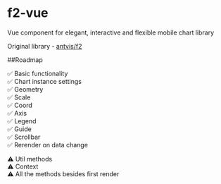 # f2-vue
Vue component for elegant, interactive and flexible mobile chart library

Original library - [antvis/f2](https://github.com/antvis/f2 "antvis/f2")

##Roadmap

✅ Basic functionality  
✅ Chart instance settings  
✅ Geometry  
✅ Scale  
✅ Coord  
✅ Axis  
✅ Legend  
✅ Guide  
✅ Scrollbar  
✅ Rerender on data change  

⚠️ Util methods  
⚠️ Context  
⚠️ All the methods besides first render  